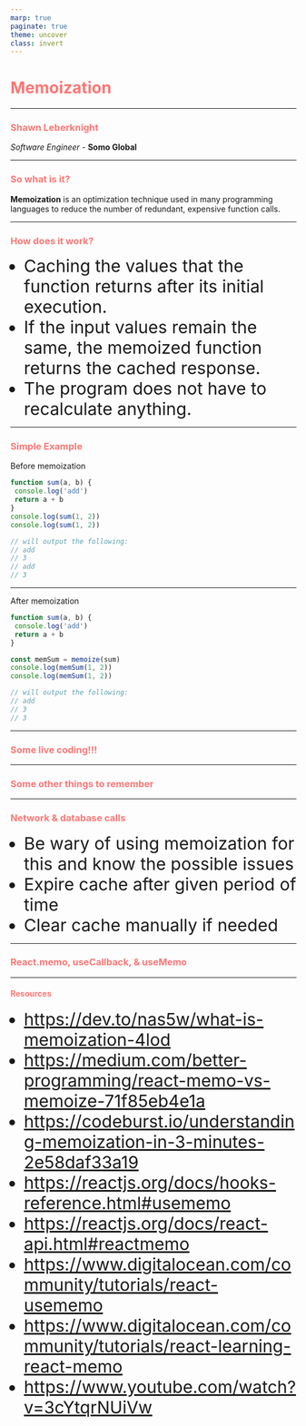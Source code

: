 ```yaml
---
marp: true
paginate: true
theme: uncover
class: invert
---
```

<style>
  section {
    background: #2d3436 !important;
    padding: 20px !important;
  }
  h1,
  h2,
  h3,
  h4,
  h5,
  h6 {
    color: #ff7675;
  }
  li {
    font-size: 30px;
  }

</style>
<!--

Welcome everyone to my talk on memoization

-->

# Memoization

---

<!--
Give some background on what I do and what I have been working on.

Explain why I came across memoization.
-->

### Shawn Leberknight

*Software Engineer* - **Somo Global**

---

<!--

So what exactly is memoization?

- A technique to optimize a function in order to reduce function calls
- Usually used with expensive function calls... i.e. calls that take a long time
  and/or use a lot of computing power
- There are plenty of libraries you can use like memoizee
  (https://www.npmjs.com/package/memoizee)

-->

### So what is it?

**Memoization** is an optimization technique used in many programming languages to reduce the number of redundant, expensive function calls.

---

### How does it work?

* Caching the values that the function returns after its initial execution.
* If the input values remain the same, the memoized function returns the cached response.
* The program does not have to recalculate anything.

---

<!--

Here is a very simple example to show how this technique works.

We don't need to worry about caching the results here since a function
like this is relatively cheap to execute. However, imagine a function
with an execution included a lot of data clean up and/or mapping of
different properties.

-->

### Simple Example

Before memoization

```javascript
function sum(a, b) {
 console.log('add')
 return a + b
}
console.log(sum(1, 2))
console.log(sum(1, 2))

// will output the following:
// add
// 3
// add
// 3

```
---

<!--

You will see that `add` was logged twice.

So let's add some caching to this function!

-->

After memoization

```javascript
function sum(a, b) {
 console.log('add')
 return a + b
}

const memSum = memoize(sum)
console.log(memSum(1, 2))
console.log(memSum(1, 2))

// will output the following:
// add
// 3
// 3

```

---

<!--

Live coding!!!

*Use examples from codeExamples/node/index.example.js*

```
-->

### Some live coding!!!

---

### Some other things to remember

---

<!--

Be careful when memoizing functions that make network calls to other
apis where the data could have changed.
Likewise, be careful with using this technique on DB calls.

-->

### Network & database calls

* Be wary of using memoization for this and know the possible issues
* Expire cache after given period of time
* Clear cache manually if needed

---

<!--

React.memo, useCallback, & useMemo

Resources:
https://reactjs.org/docs/react-api.html#reactmemo
https://reactjs.org/docs/hooks-reference.html#usecallback
https://www.youtube.com/watch?v=3cYtqrNUiVw

-->

### React.memo, useCallback, & useMemo

---

#### Resources

* https://dev.to/nas5w/what-is-memoization-4lod
* https://medium.com/better-programming/react-memo-vs-memoize-71f85eb4e1a
* https://codeburst.io/understanding-memoization-in-3-minutes-2e58daf33a19
* https://reactjs.org/docs/hooks-reference.html#usememo
* https://reactjs.org/docs/react-api.html#reactmemo
* https://www.digitalocean.com/community/tutorials/react-usememo
* https://www.digitalocean.com/community/tutorials/react-learning-react-memo
* https://www.youtube.com/watch?v=3cYtqrNUiVw
